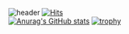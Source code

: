 ![header](https://capsule-render.vercel.app/api?type=transparent&color=_hexcode&height=300&section=header&text=Welcome%20to%20hana825&fontSize=60&animation=twinkling&fontColor=269e3c)
[![Hits](https://hits.seeyoufarm.com/api/count/incr/badge.svg?url=https://github.com/hana825)](https://hits.seeyoufarm.com)                    
[![Anurag's GitHub stats](https://github-readme-stats.vercel.app/api?username=hana825)](https://github.com/anuraghazra/github-readme-stats)
[![trophy](https://github-profile-trophy.vercel.app/?username=hana825&theme=onedark)](https://github.com/ryo-ma/github-profile-trophy)
